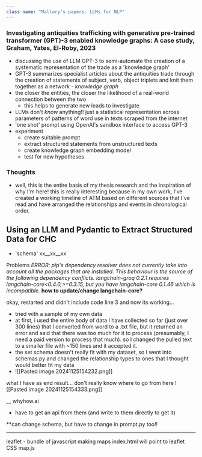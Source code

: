 ```yaml
---
class name: "Mallory’s papers: LLMs for NLP"
---
```


### Investigating antiquities trafficking with generative pre-trained transformer (GPT)-3 enabled knowledge graphs: A case study, Graham, Yates, El-Roby, 2023

- discussing the use of LLM GPT-3 to semi-automate the creation of a systematic representation of the trade as a 'knowledge graph'
- GPT-3 summarizes specialist articles about the antiquities trade through the creation of statements of subject, verb, object triplets and knit them together as a network - *knowledge graph*
- the closer the entities, the closer the likelihood of a real-world connection between the two
	- this helps to generate new leads to investigate
- LLMs don't *know* anything!! just a statistical representation across parameters of patterns of word use in texts scraped from the internet
- 'one shot' prompt using OpenAI's sandbox interface to access GPT-3
- experiment
	- create suitable prompt
	- extract structured statements from unstructured texts
	- create knowledge graph embedding model
	- test for new hypotheses


### Thoughts
- well, this is the entire basis of my thesis research and the inspiration of why I'm here! this is really interesting because in my own work, I've created a working timeline of ATM based on different sources that I've read and have arranged the relationships and events in chronological order. 


## Using an LLM and Pydantic to Extract Structured Data for CHC

- 'schema' xx__xx__xx


Problems
*ERROR: pip's dependency resolver does not currently take into account all the packages that are installed. This behaviour is the source of the following dependency conflicts. langchain-groq 0.2.1 requires langchain-core<0.4.0,>=0.3.15, but you have langchain-core 0.1.46 which is incompatible.* 
**how to update/change langchain-core?**


okay, restarted and didn't include code line 3 and now its working...


- tried with a sample of my own data
- at first, i used the entire body of data I have collected so far (just over 300 lines) that I converted from word to a .txt file, but it returned an error and said that there was too much for it to process (presumably, I need a paid version to process that much). so I changed the pulled text to a smaller file with ~150 lines and it accepted it.
- the set schema doesn't really fit with my dataset, so I went into schemas.py and changed the relationship types to ones that I thought would better fit my data 
- ![[Pasted image 20241125154232.png]]


what I have as end result... don't really know where to go from here
![[Pasted image 20241125154333.png]]


__
whyhow.ai
- have to get an api from them (and write to them directly to get it)


**can change schema, but have to change in prompt.py too!!


____
leaflet - bundle of javascript making maps
	index.html will point to 
		leaflet
		CSS
		map.js
		